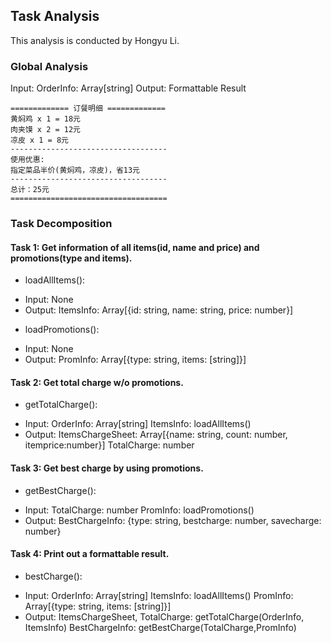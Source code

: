 ## Task Analysis
This analysis is conducted by Hongyu Li.

### Global Analysis
Input:
  OrderInfo: Array[string]
Output:
  Formattable Result
  ```
  ============= 订餐明细 =============
  黄焖鸡 x 1 = 18元
  肉夹馍 x 2 = 12元
  凉皮 x 1 = 8元
  -----------------------------------
  使用优惠:
  指定菜品半价(黄焖鸡，凉皮)，省13元
  -----------------------------------
  总计：25元
  ===================================
  ```

### Task Decomposition
#### Task 1: Get information of all items(id, name and price) and promotions(type and items).
* loadAllItems():
- Input:
    None
- Output:
    ItemsInfo: Array[{id: string,
                      name: string,
                      price: number}]

* loadPromotions():
- Input:
    None
- Output:
    PromInfo: Array[{type: string,
                     items: [string]}]


#### Task 2: Get total charge w/o promotions.
* getTotalCharge():
- Input:
    OrderInfo: Array[string]
    ItemsInfo: loadAllItems()
- Output:
    ItemsChargeSheet: Array[{name: string, count: number, itemprice:number}]
    TotalCharge: number


#### Task 3: Get best charge by using promotions.
* getBestCharge():
- Input:
    TotalCharge: number
    PromInfo: loadPromotions()
- Output:
    BestChargeInfo: {type: string,
                     bestcharge: number,
                     savecharge: number}


#### Task 4: Print out a formattable result.
* bestCharge():
- Input:
    OrderInfo: Array[string]
    ItemsInfo: loadAllItems()
    PromInfo: Array[{type: string,
                     items: [string]}]
- Output:
    ItemsChargeSheet, TotalCharge: getTotalCharge(OrderInfo, ItemsInfo)
    BestChargeInfo: getBestCharge(TotalCharge,PromInfo)

